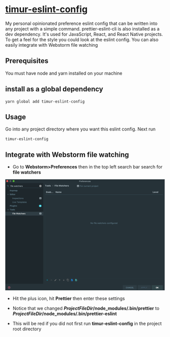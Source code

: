 # [timur-eslint-config](https://www.npmjs.com/package/timur-eslint-config)

My personal opinionated preference eslint config that can be written into any project with a simple command. prettier-eslint-cli is also installed as a dev dependency. It's used for JavaScript, React, and React Native projects. To get a feel for the style you could look at the eslint config. You can also easily integrate with Webstorm file watching


## Prerequisites

You must have node and yarn installed on your machine

## install as a global dependency

```
yarn global add timur-eslint-config
```

## Usage

Go into any project directory where you want this eslint config. Next run 
```
timur-eslint-config
```

## Integrate with Webstorm file watching

- Go to __Webstorm>Preferences__ then in the top left search bar search for __file watchers__


![file watchers](https://github.com/timurtu/timur-eslint-config/raw/master/file-watchers.png "file watchers")

- Hit the plus icon, hit __Prettier__ then enter these settings



- Notice that we changed __$ProjectFileDir$/node_modules/.bin/prettier__ to __$ProjectFileDir$/node_modules/.bin/prettier-eslint__

- This will be red if you did not first run __timur-eslint-config__ in the project root directory

